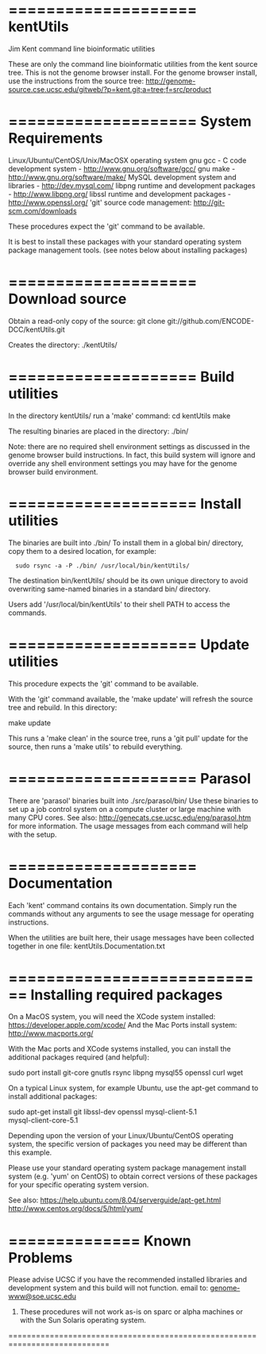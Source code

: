 ====================
kentUtils
====================

Jim Kent command line bioinformatic utilities

  These are only the command line bioinformatic utilities
  from the kent source tree.  This is not the genome browser install.
  For the genome browser install, use the instructions from the source tree:
    http://genome-source.cse.ucsc.edu/gitweb/?p=kent.git;a=tree;f=src/product

====================
System Requirements
====================

Linux/Ubuntu/CentOS/Unix/MacOSX operating system
gnu gcc - C code development system - http://www.gnu.org/software/gcc/
gnu make - http://www.gnu.org/software/make/
MySQL development system and libraries - http://dev.mysql.com/
libpng runtime and development packages - http://www.libpng.org/
libssl runtime and development packages - http://www.openssl.org/
'git' source code management: http://git-scm.com/downloads

These procedures expect the 'git' command to be available.

It is best to install these packages with your standard operating
system package management tools.
    (see notes below about installing packages)

====================
Download source
====================

Obtain a read-only copy of the source:
   git clone git://github.com/ENCODE-DCC/kentUtils.git

Creates the directory: ./kentUtils/

====================
Build utilities
====================

In the directory kentUtils/ run a 'make' command:
   cd kentUtils
   make

The resulting binaries are placed in the directory: ./bin/

   Note: there are no required shell environment settings as discussed
         in the genome browser build instructions.  In fact, this build
         system will ignore and override any shell environment settings
         you may have for the genome browser build environment.

====================
Install utilities
====================

   The binaries are built into ./bin/
   To install them in a global bin/ directory, copy them
   to a desired location, for example:

      sudo rsync -a -P ./bin/ /usr/local/bin/kentUtils/

   The destination bin/kentUtils/ should be its own unique directory
   to avoid overwriting same-named binaries in a standard bin/ directory.

   Users add '/usr/local/bin/kentUtils' to their shell PATH
   to access the commands.

====================
Update utilities
====================

   This procedure expects the 'git' command to be available.

   With the 'git' command available, the 'make update' will refresh
   the source tree and rebuild.  In this directory:

   make update

   This runs a 'make clean' in the source tree, runs a 'git pull' update
   for the source, then runs a 'make utils' to rebuild everything.

====================
Parasol
====================

   There are 'parasol' binaries built into ./src/parasol/bin/
   Use these binaries to set up a job control system on a compute cluster
   or large machine with many CPU cores.  See also:
     http://genecats.cse.ucsc.edu/eng/parasol.htm
   for more information.  The usage messages from each command will help
   with the setup.

====================
Documentation
====================

   Each 'kent' command contains its own documentation.  Simply run the
   commands without any arguments to see the usage message for operating
   instructions.

   When the utilities are built here, their usage messages have
   been collected together in one file:
        kentUtils.Documentation.txt

============================
Installing required packages
============================

On a MacOS system, you will need the XCode system installed:
   https://developer.apple.com/xcode/
And the Mac Ports install system: http://www.macports.org/

With the Mac ports and XCode systems installed, you can install
the additional packages required (and helpful):

  sudo port install git-core gnutls rsync libpng mysql55 openssl curl wget

On a typical Linux system, for example Ubuntu, use the apt-get command
to install additional packages:

   sudo apt-get install git libssl-dev openssl mysql-client-5.1 \
      mysql-client-core-5.1

Depending upon the version of your Linux/Ubuntu/CentOS operating system,
the specific version of packages you need may be different than this example.

Please use your standard operating system package management
install system (e.g. 'yum' on CentOS) to obtain correct versions of
these packages for your specific operating system version.

See also:
        https://help.ubuntu.com/8.04/serverguide/apt-get.html
        http://www.centos.org/docs/5/html/yum/

==============
Known Problems
==============

   Please advise UCSC if you have the recommended installed libraries
   and development system and this build will not function.
   email to:  genome-www@soe.ucsc.edu

1. These procedures will not work as-is on sparc or alpha machines or
   with the Sun Solaris operating system.

============================================================================

